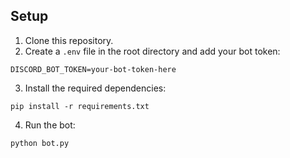 ## Setup
1. Clone this repository.
2. Create a `.env` file in the root directory and add your bot token:

```DISCORD_BOT_TOKEN=your-bot-token-here```

3. Install the required dependencies:

```pip install -r requirements.txt```

4. Run the bot:

```python bot.py```